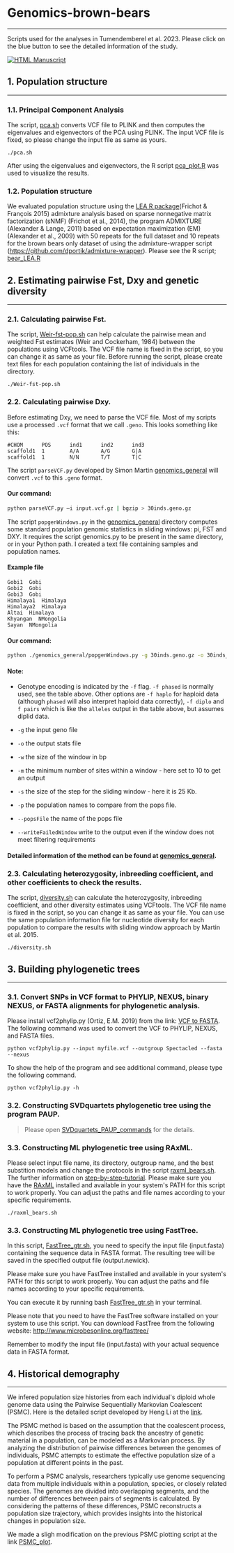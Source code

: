 # **Genomics-brown-bears**
----------------
Scripts used for the analyses in Tumendemberel et al. 2023. Please click on the blue button to see the detailed information of the study.
 <!-- usage note: edit the H1 title above to personalize the manuscript -->
[![HTML Manuscript](https://img.shields.io/badge/manuscript-HTML-blue.svg)](https://.../)


## **1. Population structure**
----------------
### 1.1. Principal Component Analysis 
The script, [pca.sh](https://github.com/odko2008/Genome-analyses-for-brown-bears/blob/main/pca.sh) converts VCF file to PLINK and then computes the eigenvalues and eigenvectors of the PCA using PLINK. The input VCF file is fixed, so please change the input file as same as yours.

```
./pca.sh
```

After using the eigenvalues and eigenvectors, the R script [pca_plot.R](https://github.com/odko2008/Genome-analyses-for-brown-bears/blob/main/pca_plot.R) was used to visualize the results. 

### 1.2. Population structure
We evaluated population structure using the [LEA R package](http://membres-timc.imag.fr/Olivier.Francois/LEA/index.html)(Frichot & François 2015) admixture analysis based on sparse nonnegative matrix factorization (sNMF) (Frichot et al., 2014), the program ADMIXTURE (Alexander & Lange, 2011) based on expectation maximization (EM) (Alexander et al., 2009) with 50 repeats for the full dataset and 10 repeats for the brown bears only dataset of using the admixture-wrapper script (https://github.com/dportik/admixture-wrapper). Please see the R script; [bear_LEA.R](https://github.com/odko2008/Genome-analyses-for-brown-bears/blob/main/bear_LEA.R)  

## **2. Estimating pairwise Fst, Dxy and genetic diversity**
----------------
### 2.1. Calculating pairwise Fst.

The script, [Weir-fst-pop.sh](https://github.com/odko2008/Genome-analyses-for-brown-bears/blob/main/Weir-fst-pop.sh) can help calculate the pairwise mean and weighted Fst estimates (Weir and Cockerham, 1984) between the populations using VCFtools. The VCF file name is fixed in the script, so you can change it as same as your file. Before running the script, please create text files for each population containing the list of individuals in the directory. 

```
./Weir-fst-pop.sh
```
### 2.2. Calculating pairwise Dxy.
Before estimating Dxy, we need to parse the VCF file.
Most of my scripts use a processed `.vcf` format that we call `.geno`. This looks something like this:

```
#CHOM      POS      ind1      ind2      ind3
scaffold1  1        A/A       A/G       G|A
scaffold1  1        N/N       T/T       T|C
```

The script `parseVCF.py` developed by Simon Martin [genomics_general](https://github.com/simonhmartin/genomics_general) will convert `.vcf` to this `.geno` format.

#### Our command:
```bash
python parseVCF.py –i input.vcf.gz | bgzip > 30inds.geno.gz
```
The script `popgenWindows.py` in the [genomics_general](https://github.com/simonhmartin/genomics_general) directory computes some standard population genomic statistics in sliding windows: pi, FST and DXY. It requires the script genomics.py to be present in the same directory, or in your Python path. I created a text file containing samples and population names. 

#### Example file
```
Gobi1  Gobi
Gobi2  Gobi
Gobi3  Gobi
Himalaya1  Himalaya
Himalaya2  Himalaya
Altai  Himalaya
Khyangan  NMongolia
Sayan  NMongolia
```

#### Our command:
```bash
python ./genomics_general/popgenWindows.py -g 30inds.geno.gz -o 30inds_20kb_10b_geno.Fst.Dxy.pi.csv.gz -f phased -w 20000 -m 10 -s 25000 -p Polarbear -p ABCbears -p MainlandNA -p Cavebear -p Ancient -p Europe -p NMongolia -p Gobi -p Himalaya --popsFile sample_pop1.txt
```
#### Note:
 * Genotype encoding is indicated by the `-f` flag. `-f phased` is normally used, see the table above. Other options are `-f haplo` for haploid data (although `phased` will also interpret haploid data correctly), `-f diplo` and `f pairs` which is like the `alleles` output in the table above, but assumes diplid data.
 * `-g` the input geno file
 * `-o` the output stats file
* `-w` the size of the window in bp
 
* `-m` the minimum number of sites within a window - here set to 10 to get an output
* `-s` the size of the step for the sliding window - here it is 25 Kb.
* `-p` the population names to compare from the pops file.
* `--popsFile` the name of the pops file
* `--writeFailedWindow` write to the output even if the window does not meet filtering requirements

#### Detailed information of the method can be found at [genomics_general](https://github.com/simonhmartin/genomics_general).

### 2.3. Calculating heterozygosity, inbreeding coefficient, and other coefficients to check the results.

The script, [diversity.sh](https://github.com/odko2008/Genome-analyses-for-brown-bears/blob/main/diversity.sh) can calculate the heterozygosity, inbreeding coefficient, and other diversity estimates using VCFtools. The VCF file name is fixed in the script, so you can change it as same as your file. You can use the same population information file for nucleotide diversity for each population to compare the results with sliding window approach by Martin et al. 2015.   

```
./diversity.sh
```

## **3. Building phylogenetic trees**
----------------
### 3.1. Convert SNPs in VCF format to PHYLIP, NEXUS, binary NEXUS, or FASTA alignments for phylogenetic analysis.
 Please install vcf2phylip.py (Ortiz, E.M. 2019) from the link: [VCF to FASTA](https://github.com/odko2008/Genome-analyses-for-brown-bears/blob/main/vcf2phylip.py). The following command was used to convert the VCF to PHYLIP, NEXUS, and FASTA files. 

```
python vcf2phylip.py --input myfile.vcf --outgroup Spectacled --fasta --nexus
```
 <p> To show the help of the program and see additional command, please type the following command.

```
python vcf2phylip.py -h
```

### 3.2. Constructing SVDquartets phylogenetic tree using the program PAUP.
> Please open [SVDquartets_PAUP_commands](https://github.com/odko2008/Genome-analyses-for-brown-bears/blob/main/SVDquartets_PAUP_commands) for the details.

### 3.3. Constructing ML phylogenetic tree using RAxML. 
Please select input file name, its directory, outgroup name, and the best substition models and change the protocols in the script [raxml_bears.sh](https://github.com/odko2008/Genome-analyses-for-brown-bears/blob/main/raxml_bears.sh). The further information on [step-by-step-tutorial](https://cme.h-its.org/exelixis/web/software/raxml/hands_on.html). Please make sure you have the [RAxML](https://github.com/stamatak/standard-RAxML) installed and available in your system's PATH for this script to work properly. You can adjust the paths and file names according to your specific requirements.

```
./raxml_bears.sh
```
### 3.3. Constructing ML phylogenetic tree using FastTree. 
In this script, [FastTree_gtr.sh](https://github.com/odko2008/Genome-analyses-for-brown-bears/blob/main/FastTree_gtr.sh), you need to specify the input file (input.fasta) containing the sequence data in FASTA format. The resulting tree will be saved in the specified output file (output.newick).

Please make sure you have FastTree installed and available in your system's PATH for this script to work properly. You can adjust the paths and file names according to your specific requirements.

You can execute it by running bash [FastTree_gtr.sh](https://github.com/odko2008/Genome-analyses-for-brown-bears/blob/main/FastTree_gtr.sh) in your terminal.

Please note that you need to have the FastTree software installed on your system to use this script. You can download FastTree from the following website: http://www.microbesonline.org/fasttree/

Remember to modify the input file (input.fasta) with your actual sequence data in FASTA format.


## **4. Historical demography**
--------------------------------
 We infered population size histories from each individual's diploid whole genome data using the Pairwise Sequentially Markovian Coalescent (PSMC). Here is the detailed script developed by Heng Li at the [link](https://github.com/lh3/psmc/).
 
The PSMC method is based on the assumption that the coalescent process, which describes the process of tracing back the ancestry of genetic material in a population, can be modeled as a Markovian process. By analyzing the distribution of pairwise differences between the genomes of individuals, PSMC attempts to estimate the effective population size of a population at different points in the past.

To perform a PSMC analysis, researchers typically use genome sequencing data from multiple individuals within a population, species, or closely related species. The genomes are divided into overlapping segments, and the number of differences between pairs of segments is calculated. By considering the patterns of these differences, PSMC reconstructs a population size trajectory, which provides insights into the historical changes in population size.

We made a sligh modification on the previous PSMC plotting script at the link [PSMC_plot](https://github.com/odko2008/Genome-analyses-for-brown-bears/blob/main/psmc_plot3.pl). 
